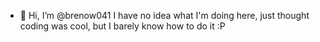 - 👋 Hi, I’m @brenow041
I have no idea what I'm doing here, just thought coding was cool, but I barely know how to do it :P
